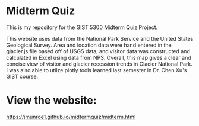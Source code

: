 # Midterm Quiz
This is my repository for the GIST 5300 Midterm Quiz Project. 

This website uses data from the National Park Service and the United States Geological Survey. Area and location data were hand entered in the glacier.js file based off of USGS data, and visitor data was constructed and calculated in Excel using data from NPS. Overall, this map gives a clear and concise view of visitor and glacier recession trends in Glacier National Park. I was also able to utilze plotly tools learned last semester in Dr. Chen Xu's GIST course. 

#  View the website: 
https://jmunroe1.github.io/midtermquiz/midterm.html
